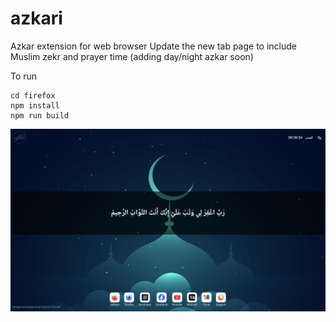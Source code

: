 # azkari
Azkar extension for web browser
Update the new tab page to include Muslim zekr and prayer time (adding day/night azkar soon)

To run 
```
cd firefox
npm install
npm run build
```

![](Screenshot_v0.1.0.png)